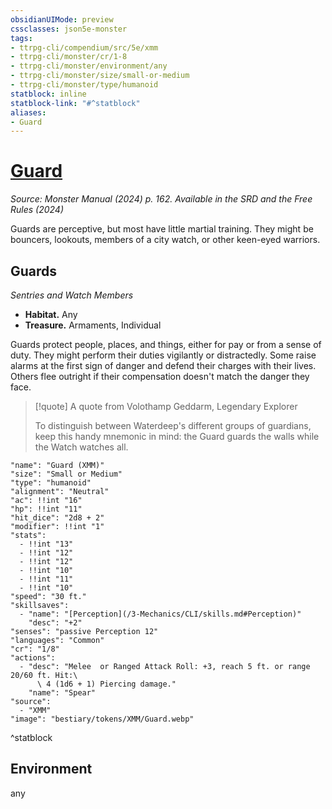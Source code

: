 ```yaml
---
obsidianUIMode: preview
cssclasses: json5e-monster
tags:
- ttrpg-cli/compendium/src/5e/xmm
- ttrpg-cli/monster/cr/1-8
- ttrpg-cli/monster/environment/any
- ttrpg-cli/monster/size/small-or-medium
- ttrpg-cli/monster/type/humanoid
statblock: inline
statblock-link: "#^statblock"
aliases:
- Guard
---
```

# [Guard](3-Mechanics\CLI\bestiary\humanoid/guard-xmm.md)
*Source: Monster Manual (2024) p. 162. Available in the <span title='Systems Reference Document (5.2)'>SRD</span> and the Free Rules (2024)*  

Guards are perceptive, but most have little martial training. They might be bouncers, lookouts, members of a city watch, or other keen-eyed warriors.

## Guards

*Sentries and Watch Members*

- **Habitat.** Any  
- **Treasure.** Armaments, Individual  

Guards protect people, places, and things, either for pay or from a sense of duty. They might perform their duties vigilantly or distractedly. Some raise alarms at the first sign of danger and defend their charges with their lives. Others flee outright if their compensation doesn't match the danger they face.

> [!quote] A quote from Volothamp Geddarm, Legendary Explorer  
> 
> To distinguish between Waterdeep's different groups of guardians, keep this handy mnemonic in mind: the Guard guards the walls while the Watch watches all.


```statblock
"name": "Guard (XMM)"
"size": "Small or Medium"
"type": "humanoid"
"alignment": "Neutral"
"ac": !!int "16"
"hp": !!int "11"
"hit_dice": "2d8 + 2"
"modifier": !!int "1"
"stats":
  - !!int "13"
  - !!int "12"
  - !!int "12"
  - !!int "10"
  - !!int "11"
  - !!int "10"
"speed": "30 ft."
"skillsaves":
  - "name": "[Perception](/3-Mechanics/CLI/skills.md#Perception)"
    "desc": "+2"
"senses": "passive Perception 12"
"languages": "Common"
"cr": "1/8"
"actions":
  - "desc": "Melee  or Ranged Attack Roll: +3, reach 5 ft. or range 20/60 ft. Hit:\
      \ 4 (1d6 + 1) Piercing damage."
    "name": "Spear"
"source":
  - "XMM"
"image": "bestiary/tokens/XMM/Guard.webp"
```
^statblock

## Environment

any